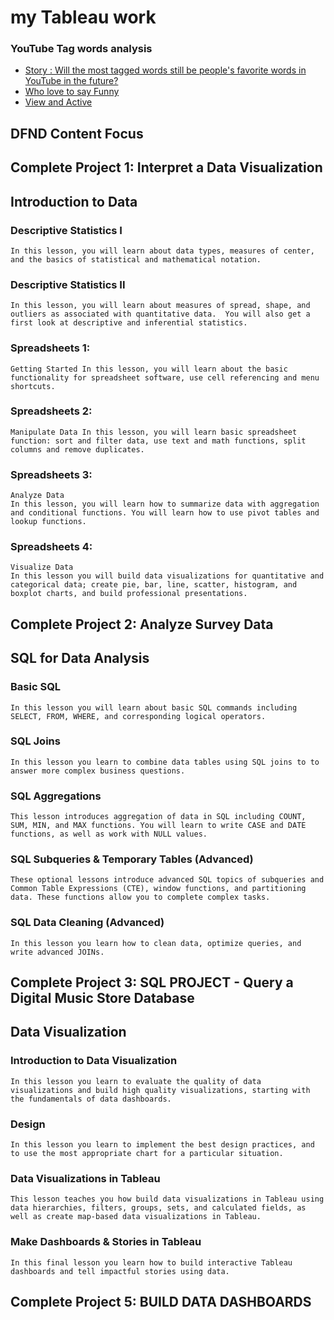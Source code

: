 # my Tableau work

### YouTube Tag words analysis

- [Story : Will the most tagged words still be people's favorite words in YouTube in the future?](https://public.tableau.com/profile/zhang.yarong#!/vizhome/TagTrendsForYouTube/Stillbefavoritewords)
- [Who love to say Funny](https://public.tableau.com/profile/zhang.yarong#!/vizhome/TagTrendsForYouTube/WholovetosayFunny)
- [View and Active](https://public.tableau.com/profile/zhang.yarong#!/vizhome/unfinished_4/ViewandActive])


## DFND Content Focus
	
	
## Complete Project 1: Interpret a Data Visualization

## Introduction to Data

### Descriptive Statistics I	

	In this lesson, you will learn about data types, measures of center, and the basics of statistical and mathematical notation.
	
	
### Descriptive Statistics II	
	In this lesson, you will learn about measures of spread, shape, and outliers as associated with quantitative data.  You will also get a first look at descriptive and inferential statistics.
		
	
### Spreadsheets 1: 
	Getting Started	In this lesson, you will learn about the basic functionality for spreadsheet software, use cell referencing and menu shortcuts.


### Spreadsheets 2: 
	Manipulate Data	In this lesson, you will learn basic spreadsheet function: sort and filter data, use text and math functions, split columns and remove duplicates.
	
### Spreadsheets 3: 

	Analyze Data	
	In this lesson, you will learn how to summarize data with aggregation and conditional functions. You will learn how to use pivot tables and lookup functions.
	
	
### Spreadsheets 4: 
	Visualize Data	
	In this lesson you will build data visualizations for quantitative and categorical data; create pie, bar, line, scatter, histogram, and boxplot charts, and build professional presentations.
		
## Complete Project 2: Analyze Survey Data


## SQL for Data Analysis


### Basic SQL	
	
	In this lesson you will learn about basic SQL commands including SELECT, FROM, WHERE, and corresponding logical operators.
		
	
### SQL Joins	
	
	In this lesson you learn to combine data tables using SQL joins to to answer more complex business questions.
		
	
### SQL Aggregations	
	
	This lesson introduces aggregation of data in SQL including COUNT, SUM, MIN, and MAX functions. You will learn to write CASE and DATE functions, as well as work with NULL values.
		
	
### SQL Subqueries & Temporary Tables (Advanced)	
	
	These optional lessons introduce advanced SQL topics of subqueries and Common Table Expressions (CTE), window functions, and partitioning data. These functions allow you to complete complex tasks.
	
	
### SQL Data Cleaning (Advanced)	
	
	In this lesson you learn how to clean data, optimize queries, and write advanced JOINs.

	
## Complete Project 3: SQL PROJECT - Query a Digital Music Store Database



## Data Visualization

	
### Introduction to Data Visualization	
	
	In this lesson you learn to evaluate the quality of data visualizations and build high quality visualizations, starting with the fundamentals of data dashboards.
	
	
### Design	
	
	In this lesson you learn to implement the best design practices, and to use the most appropriate chart for a particular situation.
	
	
	
### Data Visualizations in Tableau	

	This lesson teaches you how build data visualizations in Tableau using data hierarchies, filters, groups, sets, and calculated fields, as well as create map-based data visualizations in Tableau.

### Make Dashboards & Stories in Tableau	
	
	In this final lesson you learn how to build interactive Tableau dashboards and tell impactful stories using data.
	
	
## Complete Project 5: BUILD DATA DASHBOARDS	
